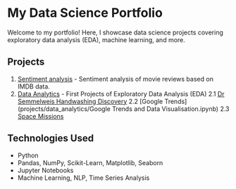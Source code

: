 # My Data Science Portfolio

Welcome to my portfolio! Here, I showcase data science projects covering exploratory data analysis (EDA), machine learning, and more.

## Projects

1. [Sentiment analysis](projects/sentiment_analysis) - Sentiment analysis of movie reviews based on IMDB data.
2. [Data Analytics](projects/data_analytics) - First Projects of Exploratory Data Analysis (EDA)
   2.1 [Dr Semmelweis Handwashing Discovery](projects/data_analytics/Dr_Semmelweis_Handwashing_Discovery.ipynb)
   2.2 [Google Trends](projects/data_analytics/Google Trends and Data Visualisation.ipynb)
   2.3 [Space Missions](projects/data_analytics/Space_Missions_Analysis.ipynb)

## Technologies Used
- Python
- Pandas, NumPy, Scikit-Learn, Matplotlib, Seaborn
- Jupyter Notebooks
- Machine Learning, NLP, Time Series Analysis
